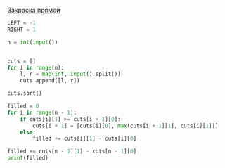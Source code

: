 [Закраска прямой](https://contest.yandex.ru/contest/29396/problems/A)

```Python
LEFT = -1
RIGHT = 1

n = int(input())


cuts = []
for i in range(n):
    l, r = map(int, input().split())
    cuts.append([l, r])

cuts.sort()

filled = 0
for i in range(n - 1):
    if cuts[i][1] >= cuts[i + 1][0]:
        cuts[i + 1] = [cuts[i][0], max(cuts[i + 1][1], cuts[i][1])]
    else:
        filled += cuts[i][1] - cuts[i][0]

filled += cuts[n - 1][1] - cuts[n - 1][0]
print(filled)
```
